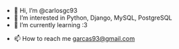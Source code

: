 - 👋 Hi, I’m @carlosgc93
- 👀 I’m interested in Python, Django, MySQL, PostgreSQL
- 🌱 I’m currently learning  :3
<!--- - 💞️ I’m looking to collaborate with someone --->
- 📫 How to reach me garcas93@gmail.com

<!---
carlosgc93/carlosgc93 is a ✨ special ✨ repository because its `README.md` (this file) appears on your GitHub profile.
You can click the Preview link to take a look at your changes.
--->
